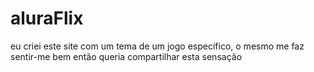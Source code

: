 # aluraFlix
eu criei este site com um tema de um jogo específico, o mesmo me faz sentir-me bem então queria compartilhar esta sensação
